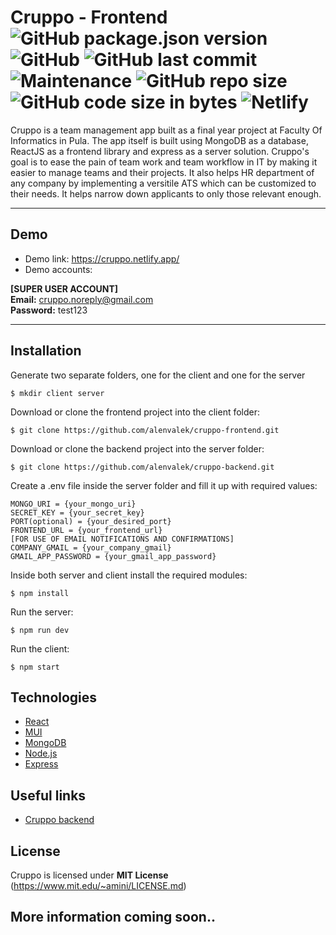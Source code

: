 # Cruppo - Frontend ![GitHub package.json version](https://img.shields.io/github/package-json/v/alenvalek/cruppo-frontend) ![GitHub](https://img.shields.io/github/license/alenvalek/cruppo-frontend) ![GitHub last commit](https://img.shields.io/github/last-commit/alenvalek/cruppo-frontend) ![Maintenance](https://img.shields.io/maintenance/yes/2022) ![GitHub repo size](https://img.shields.io/github/repo-size/alenvalek/cruppo-frontend) ![GitHub code size in bytes](https://img.shields.io/github/languages/code-size/alenvalek/cruppo-frontend) ![Netlify](https://img.shields.io/netlify/3b1eca30-d946-4f8a-8786-f1a0dae9363a)
Cruppo is a team management app built as a final year project at Faculty Of Informatics in Pula. The app itself is built using MongoDB as a database, ReactJS as a frontend library and express as a server solution. Cruppo's goal is to ease the pain of team work and team workflow in IT by making it easier to manage teams and their projects. It also helps HR department of any company by implementing a versitile ATS which can be customized to their needs. It helps narrow down applicants to only those relevant enough. 
***
## Demo
* Demo link: https://cruppo.netlify.app/
* Demo accounts: 

**[SUPER USER ACCOUNT]**<br>
**Email:** cruppo.noreply@gmail.com <br>
**Password:** test123

***
## Installation
Generate two separate folders, one for the client and one for the server
```
$ mkdir client server
```

Download or clone the frontend project into the client folder: 
```
$ git clone https://github.com/alenvalek/cruppo-frontend.git
```

Download or clone the backend project into the server folder:
```
$ git clone https://github.com/alenvalek/cruppo-backend.git
```

Create a .env file inside the server folder and fill it up with required values:
```
MONGO_URI = {your_mongo_uri}
SECRET_KEY = {your_secret_key}
PORT(optional) = {your_desired_port}
FRONTEND_URL = {your_frontend_url}
[FOR USE OF EMAIL NOTIFICATIONS AND CONFIRMATIONS]
COMPANY_GMAIL = {your_company_gmail}
GMAIL_APP_PASSWORD = {your_gmail_app_password}
```

Inside both server and client install the required modules: 
```
$ npm install
```

Run the server:
```
$ npm run dev
```

Run the client:
```
$ npm start
```
## Technologies
+ [React](https://reactjs.org/)
+ [MUI](https://mui.com)
+ [MongoDB](https://www.mongodb.com)
+ [Node.js](https://nodejs.org/)
+ [Express](https://expressjs.com)

## Useful links
+ [Cruppo backend](https://github.com/alenvalek/cruppo-backend)

## License
Cruppo is licensed under **MIT License** (https://www.mit.edu/~amini/LICENSE.md)

## More information coming soon..
